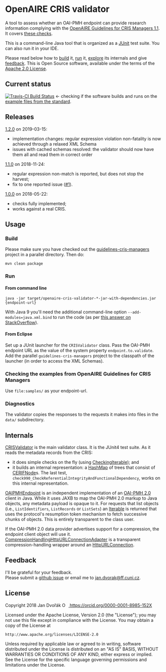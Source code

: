 # OpenAIRE CRIS validator

A tool to assess whether an OAI-PMH endpoint can provide research information
complying with the [OpenAIRE Guidelines for CRIS Managers 1.1](https://github.com/openaire/guidelines-cris-managers).
It covers [these checks](CHECKS.md).

This is a command-line Java tool that is organized as a [JUnit](https://junit.org/junit4/) test suite.
You can also run it in your IDE.

Please read below how to [build](#build) it, [run](#run) it, [explore](#internals) its internals and give [feedback](#feedback).
This is Open Source software, available under the terms of the [Apache 2.0 License](#license).


## Current status 

[![Travis-CI Build Status](https://travis-ci.org/jdvorak001/openaire-cris-validator.svg?branch=master)](https://travis-ci.org/jdvorak001/openaire-cris-validator)
← checking if the software builds and runs on the [example files from the standard](https://github.com/openaire/guidelines-cris-managers/tree/master/samples).


## Releases

[1.2.0](../../releases/tag/v1.2.0) on 2019-03-15:
* implementation changes: regular expression violation non-fatality is now achieved through a relaxed XML Schema
* issues with cached schemas resolved: the validator should now have them all and read them in correct order

[1.1.0](../../releases/tag/v1.1.0) on 2018-11-24:
* regular expression non-match is reported, but does not stop the harvest;
* fix to one reported issue ([#1](../../issues/1)).

[1.0.0](../../releases/tag/v1.0.0) on 2018-05-22:
* checks fully implemented;
* works against a real CRIS.


## Usage

### Build

Please make sure you have checked out the [guidelines-cris-managers](https://github.com/openaire/guidelines-cris-managers) project in a parallel directory.
Then do:

	mvn clean package

### Run

#### From command line

	java -jar target/openaire-cris-validator-*-jar-with-dependencies.jar {endpoint-url}

With Java 9 you'll need the additional command-line option `--add-modules=java.xml.bind` to run the code (as per [this answer on StackOverflow](https://stackoverflow.com/a/43574427/7739289)).

#### From Eclipse

Set up a JUnit launcher for the `CRISValidator` class.
Pass the OAI-PMH endpoint URL as the value of the system property `endpoint.to.validate`.
Add the parallel `guidelines-cris-managers` project to the classpath of the launcher (in order to access the XML Schemas).

### Checking the examples from OpenAIRE Guidelines for CRIS Managers

Use `file:samples/` as your endpoint-url.

### Diagnostics

The validator copies the responses to the requests it makes into files in the `data/` subdirectory.


## Internals

[CRISValidator](./src/main/java/org/eurocris/openaire/cris/validator/CRISValidator.java) is the main validator class.  It is the JUnit4 test suite. 
As it reads the metadata records from the CRIS:
 * it does simple checks on the fly (using [CheckingIterable](./src/main/java/org/eurocris/openaire/cris/validator/util/CheckingIterable.java)); and
 * it builds an internal representation: a [HashMap](https://docs.oracle.com/javase/8/docs/api/java/util/HashMap.html) of trees that consist of [CERIFNode](./src/main/java/org/eurocris/openaire/cris/validator/tree/CERIFNode.java)s. The last test, `check990_CheckReferentialIntegrityAndFunctionalDependency`, works on this internal representation.

[OAIPMHEndpoint](./src/main/java/org/eurocris/openaire/cris/validator/OAIPMHEndpoint.java) is an independent implementation
of an [OAI-PMH 2.0](https://www.openarchives.org/OAI/openarchivesprotocol.html) client in Java.
While it uses JAXB to map the OAI-PMH 2.0 markup to Java objects, any metadata payload is opaque to it.
For requests that list objects (i.e., `ListIdentifiers`, `ListRecords` or `ListSets`) an [Iterable](https://docs.oracle.com/javase/8/docs/api/java/lang/Iterable.html) is returned
that uses the protocol's resumption token mechanism to fetch successive chunks of objects.
This is entirely transparent to the class user. 

If the OAI-PMH 2.0 data provider advertises support for a compression, the endpoint client object will use it.
[CompressionHandlingHttpURLConnectionAdapter](./src/main/java/org/eurocris/openaire/cris/validator/http/CompressionHandlingHttpURLConnectionAdapter.java) is a transparent compression-handling wrapper around an [HttpURLConnection](https://docs.oracle.com/javase/8/docs/api/java/net/HttpURLConnection.html).


## Feedback

I'll be grateful for your feedback.  
Please submit a [github issue](https://github.com/jdvorak001/openaire-cris-validator/issues) or email me to [jan.dvorak@ff.cuni.cz](mailto:jan.dvorak@ff.cuni.cz).


## License

Copyright 2018 Jan Dvořák <a href="https://orcid.org/0000-0001-8985-152X" target="orcid.widget" rel="noopener noreferrer" style="vertical-align:top;"><img src="https://orcid.org/sites/default/files/images/orcid_16x16.png" style="width:1em;margin-right:.5em;" alt="ORCID iD icon"> https://orcid.org/0000-0001-8985-152X</a>

Licensed under the Apache License, Version 2.0 (the "License");
you may not use this file except in compliance with the License.
You may obtain a copy of the License at

    http://www.apache.org/licenses/LICENSE-2.0

Unless required by applicable law or agreed to in writing, software
distributed under the License is distributed on an "AS IS" BASIS,
WITHOUT WARRANTIES OR CONDITIONS OF ANY KIND, either express or implied.
See the License for the specific language governing permissions and
limitations under the License.
